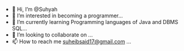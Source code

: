 - 👋 Hi, I’m @Suhyah
- 👀 I’m interested in becoming a programmer...
- 🌱 I’m currently learning Programming languages of Java and DBMS SQL...
- 💞️ I’m looking to collaborate on ...
- 📫 How to reach me suheibsaid17@gmail.com ...

<!---
Suhyah/Suhyah is a ✨ special ✨ repository because its `README.md` (this file) appears on your GitHub profile.
You can click the Preview link to take a look at your changes.
--->

